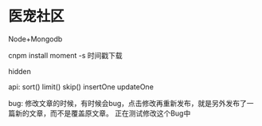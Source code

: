 # 医宠社区
Node+Mongodb

cnpm install moment -s   时间戳下载

hidden

api:
sort()  limit()  skip()  insertOne
updateOne

bug:
修改文章的时候，有时候会bug，点击修改再重新发布，就是另外发布了一篇新的文章，而不是覆盖原文章。
正在测试修改这个Bug中